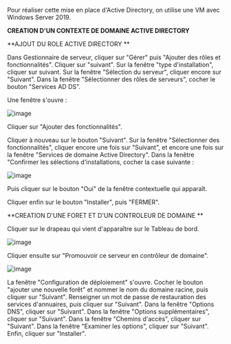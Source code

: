 Pour réaliser cette mise en place d'Active Directory, on utilise une VM avec Windows Server 2019.

**CREATION D'UN CONTEXTE DE DOMAINE ACTIVE DIRECTORY**

**AJOUT DU ROLE ACTIVE DIRECTORY **

Dans Gestionnaire de serveur, cliquer sur "Gérer" puis "Ajouter des rôles et fonctionnalités".
Cliquer sur "suivant". Sur la fenêtre "type d'installation", cliquer sur suivant. Sur la fenêtre "Sélection du serveur", cliquer encore sur "Suivant".
Dans la fenêtre "Sélectionner des rôles de serveurs", cocher le bouton "Services AD DS". 

Une fenêtre s'ouvre : 

![image](https://user-images.githubusercontent.com/105868197/172636531-0eb410d4-d769-4a75-93a1-aea5dfe19e16.png)

Cliquer sur "Ajouter des fonctionnalités".

Cliquer à nouveau sur le bouton "Suivant". Sur la fenêtre "Sélectionner des fonctionnalités", cliquer encore une fois sur "Suivant", et encore une fois sur la fenêtre "Services de domaine Active Directory".
Dans la fenêtre "Confirmer les sélections d'installations, cocher la case suivante : 

![image](https://user-images.githubusercontent.com/105868197/172637224-d4eb267d-3fcd-4b88-b502-43213f810f0c.png)

Puis cliquer sur le bouton "Oui" de la fenêtre contextuelle qui apparaît.

Cliquer enfin sur le bouton "Installer", puis "FERMER".

**CREATION D'UNE FORET ET D'UN CONTROLEUR DE DOMAINE **

Cliquer sur le drapeau qui vient d'apparaître sur le Tableau de bord.

![image](https://user-images.githubusercontent.com/105868197/172637980-bef7bde5-2cf3-42f4-9006-971b649573a7.png)

Cliquer ensuite sur "Promouvoir ce serveur en contrôleur de domaine".

![image](https://user-images.githubusercontent.com/105868197/172638102-f9a8541a-45ec-4ed8-8ddd-11f7885a1636.png)

La fenêtre "Configuration de déploiement" s'ouvre. Cocher le bouton "ajouter une nouvelle forêt" et nommer le nom du domaine racine, puis cliquer sur "Suivant".
Renseigner un mot de passe de restauration des services d'annuaires, puis cliquer sur "Suivant". 
Dans la fenêtre "Options DNS", cliquer sur "Suivant".
Dans la fenêtre "Options supplémentaires", cliquer sur "Suivant".
Dans la fenêtre "Chemins d'accès", cliquer sur "Suivant".
Dans la fenêtre "Examiner les options", cliquer sur "Suivant".
Enfin, cliquer sur "Installer".


